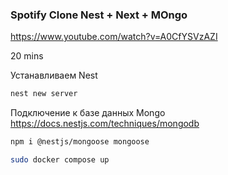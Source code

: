 ### Spotify Clone Nest + Next + MOngo 
https://www.youtube.com/watch?v=A0CfYSVzAZI 

20 mins

Устанавливаем Nest 
```bash
nest new server

``` 

Подключение к базе данных Mongo 
https://docs.nestjs.com/techniques/mongodb

```bash
npm i @nestjs/mongoose mongoose
```
```bash
sudo docker compose up

```

